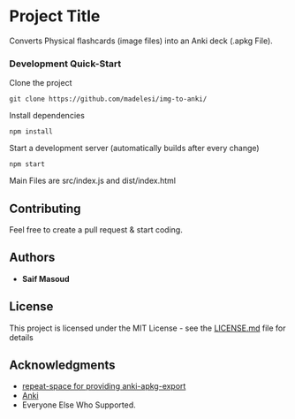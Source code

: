 
# Project Title

Converts Physical flashcards (image files) into an Anki deck (.apkg File).


### Development Quick-Start


Clone the project

```
git clone https://github.com/madelesi/img-to-anki/
```

Install dependencies

```
npm install
```
Start a development server (automatically builds after every change)

```
npm start
```
Main Files are src/index.js and dist/index.html




## Contributing

Feel free to create a pull request & start coding.


## Authors

* **Saif Masoud** 

## License

This project is licensed under the MIT License - see the [LICENSE.md](LICENSE.md) file for details

## Acknowledgments

* [repeat-space for providing anki-apkg-export](https://github.com/repeat-space/anki-apkg-export) 
* [Anki](https://github.com/ankitects/anki)
* Everyone Else Who Supported.
